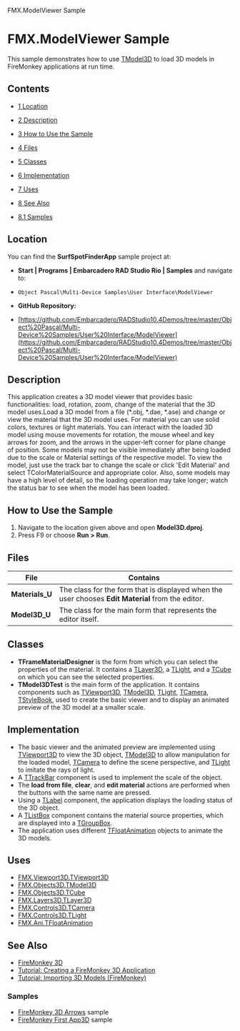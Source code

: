 FMX.ModelViewer Sample[]()
# FMX.ModelViewer Sample 


This sample demonstrates how to use [TModel3D](http://docwiki.embarcadero.com/Libraries/en/FMX.Objects3D.TModel3D) to load 3D models in FireMonkey applications at run time.
## Contents



* [1 Location](#Location)
* [2 Description](#Description)
* [3 How to Use the Sample](#How_to_Use_the_Sample)
* [4 Files](#Files)
* [5 Classes](#Classes)
* [6 Implementation](#Implementation)
* [7 Uses](#Uses)
* [8 See Also](#See_Also)

* [8.1 Samples](#Samples)


## Location 

You can find the **SurfSpotFinderApp** sample project at:
* **Start | Programs | Embarcadero RAD Studio Rio | Samples** and navigate to:

* `Object Pascal\Multi-Device Samples\User Interface\ModelViewer`

* **GitHub Repository:**

* [https://github.com/Embarcadero/RADStudio10.4Demos/tree/master/Object%20Pascal/Multi-Device%20Samples/User%20Interface/ModelViewer](https://github.com/Embarcadero/RADStudio10.4Demos/tree/master/Object%20Pascal/Multi-Device%20Samples/User%20Interface/ModelViewer)

## Description 

This application creates a 3D model viewer that provides basic functionalities: load, rotation, zoom, change of the material that the 3D model uses.Load a 3D model from a file (*.obj, *.dae, *.ase) and change or view the material that the 3D model uses. For material you can use solid colors, textures or light materials.
You can interact with the loaded 3D model using mouse movements for rotation, the mouse wheel and key arrows for zoom, and the arrows in the upper-left corner for plane change of position.
Some models may not be visible immediately after being loaded due to the scale or Material settings of the respective model. To view the model, just use the track bar to change the scale or click 'Edit Material' and select TColorMaterialSource and appropriate color.
Also, some models may have a high level of detail, so the loading operation may take longer; watch the status bar to see when the model has been loaded.

## How to Use the Sample 


1.  Navigate to the location given above and open **Model3D.dproj**.
2.  Press F9 or choose **Run > Run**.

## Files 



|**File**       |**Contains**                                                                                     |
|---------------|-------------------------------------------------------------------------------------------------|
|**Materials_U**|The class for the form that is displayed when the user chooses **Edit Material** from the editor.|
|**Model3D_U**  |The class for the main form that represents the editor itself.                                   |


## Classes 


* **TFrameMaterialDesigner** is the form from which you can select the properties of the material. It contains a [TLayer3D](http://docwiki.embarcadero.com/Libraries/en/FMX.Layers3D.TLayer3D), a [TLight](http://docwiki.embarcadero.com/Libraries/en/FMX.Controls3D.TLight), and a [TCube](http://docwiki.embarcadero.com/Libraries/en/FMX.Objects3D.TCube) on which you can see the selected properties.
* **TModel3DTest** is the main form of the application. It contains components such as [TViewport3D](http://docwiki.embarcadero.com/Libraries/en/FMX.Viewport3D.TViewport3D), [TModel3D](http://docwiki.embarcadero.com/Libraries/en/FMX.Objects3D.TModel3D), [TLight](http://docwiki.embarcadero.com/Libraries/en/FMX.Controls3D.TLight), [TCamera](http://docwiki.embarcadero.com/Libraries/en/FMX.Controls3D.TCamera), [TStyleBook](http://docwiki.embarcadero.com/Libraries/en/FMX.Controls.TStyleBook), used to create the basic viewer and to display an animated preview of the 3D model at a smaller scale.

## Implementation 


*  The basic viewer and the animated preview are implemented using [TViewport3D](http://docwiki.embarcadero.com/Libraries/en/FMX.Viewport3D.TViewport3D) to view the 3D object, [TModel3D](http://docwiki.embarcadero.com/Libraries/en/FMX.Objects3D.TModel3D) to allow manipulation for the loaded model, [TCamera](http://docwiki.embarcadero.com/Libraries/en/FMX.Controls3D.TCamera) to define the scene perspective, and [TLight](http://docwiki.embarcadero.com/Libraries/en/FMX.Controls3D.TLight) to imitate the rays of light.
*  A [TTrackBar](http://docwiki.embarcadero.com/Libraries/en/FMX.StdCtrls.TTrackBar) component is used to implement the scale of the object.
*  The **load from file**, **clear**, and **edit material** actions are performed when the buttons with the same name are pressed.
*  Using a [TLabel](http://docwiki.embarcadero.com/Libraries/en/FMX.StdCtrls.TLabel) component, the application displays the loading status of the 3D object.
*  A [TListBox](http://docwiki.embarcadero.com/Libraries/en/FMX.ListBox.TListBox) component contains the material source properties, which are displayed into a [TGroupBox](http://docwiki.embarcadero.com/Libraries/en/FMX.StdCtrls.TGroupBox).
*  The application uses different [TFloatAnimation](http://docwiki.embarcadero.com/Libraries/en/FMX.Ani.TFloatAnimation) objects to animate the 3D models.

## Uses 


* [FMX.Viewport3D.TViewport3D](http://docwiki.embarcadero.com/Libraries/en/FMX.Viewport3D.TViewport3D)
* [FMX.Objects3D.TModel3D](http://docwiki.embarcadero.com/Libraries/en/FMX.Objects3D.TModel3D)
* [FMX.Objects3D.TCube](http://docwiki.embarcadero.com/Libraries/en/FMX.Objects3D.TCube)
* [FMX.Layers3D.TLayer3D](http://docwiki.embarcadero.com/Libraries/en/FMX.Layers3D.TLayer3D)
* [FMX.Controls3D.TCamera](http://docwiki.embarcadero.com/Libraries/en/FMX.Controls3D.TCamera)
* [FMX.Controls3D.TLight](http://docwiki.embarcadero.com/Libraries/en/FMX.Controls3D.TLight)
* [FMX.Ani.TFloatAnimation](http://docwiki.embarcadero.com/Libraries/en/FMX.Ani.TFloatAnimation)

## See Also 


* [FireMonkey 3D](http://docwiki.embarcadero.com/RADStudio/en/FireMonkey_3D)
* [Tutorial: Creating a FireMonkey 3D Application](http://docwiki.embarcadero.com/RADStudio/en/Tutorial:_Creating_a_FireMonkey_3D_Application)
* [Tutorial: Importing 3D Models (FireMonkey)](http://docwiki.embarcadero.com/RADStudio/en/Tutorial:_Importing_3D_Models_(FireMonkey))

### Samples 


* [FireMonkey 3D Arrows](http://docwiki.embarcadero.com/CodeExamples/en/FMX.Arrows3D_Sample) sample
* [FireMonkey First App3D](http://docwiki.embarcadero.com/CodeExamples/en/FMX.FirstApp3D_Sample) sample





